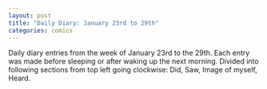 ```yaml
---
layout: post
title: "Daily Diary: January 23rd to 29th"
categories: comics
---
```


Daily diary entries from the week of January 23rd to the 29th. Each entry was made before sleeping or after waking up the next morning. Divided into following sections from top left going clockwise: Did, Saw, Image of myself, Heard.